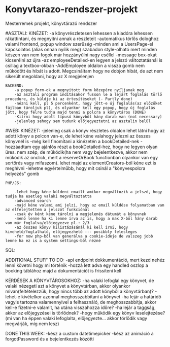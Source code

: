 # Konyvtarazo-rendszer-projekt
Mesterremek projekt, könyvtárazó rendszer


#ASZTALI:
    KINÉZET:
        -a könyvrészletesen lehessen a kiadóra lehessen rákattintani, és megnyitni annak a részleteit
        -automatikus törlős dologhoz valami frontend, popup window szerűség
        -minden ami a UsersPage-el kapcsolatos (alias onnan nyílik meg) szabadon style-olható mert minden készen van nem fogok már hozzányúlni nagy eséllel
        -message box-okat kicserélni az újra
        -az employeeDetailed-en legyen a jelszó változtatásnál is csillag a textbox-okban
        -AddEmployee oldalon a vissza gomb nem működött és hibát is adott. Megcsináltam hogy ne dobjon hibát, de azt nem sikerült megoldani, hogy az X megjelenjen
  

    BACKEND:
        -a popup form-ok a megnyitott form közepére nyíljanak meg
        -az asztali program indításakor fusson le a lejárt foglalás törlő procedure, és küldje ki az értesítéseket (- Partly done)
        -nézni kell, pl 5 percenként, hogy jött-e új foglalás(az előzőket fájlban tároljuk pl), és olyankor kell egy popup, hogy új foglalás jött, hogy félre tudja majd tenni a polcra a könyvtáros (DONE)
        -Kiírni hogy adott típusú könyvből hány darab van (not necessary)
        -jelenleg sehogy sem tudunk előjegyeztetni az asztalin belül

#WEB:
    KINÉZET:
        -jelenleg csak a könyv részletes oldalon lehet látni hogy az adott könyv a polcon van-e, de lehet kéne valahogy jelezni az összes könyvnél is
        -még kell finomítani a kinézetén a bookDetailed-nek
        -hozzáadtam egy ajánlós részt a bookDetailed-hez, hogy ne legyen olyan üres. nem szép, de működik(ha nem vagy bejelentkezve, akkor nem működik az onclick, mert a reserveOrBook functionban olyankor van egy sortörés vagy mifaszom). 
            lehet majd az elementCreators-ból kéne ezt is meghívni
        -lehetne egyértelműbb, hogy mit csinál a "könyvespolcra helyezés" gomb   
        
        

    PHP/JS:
        
        -lehet hogy kéne küldeni emailt amikor megváltozik a jelszó, hogy tudja ha esetleg valaki megváltoztatta
        -advanced search
        -majd kéne valami ami jelzi, hogy az email küldése folyamatban van az elfelejtettem a jelszót funkciónál
        -csak év ként kéne tárolni a megjelenés dátumát a könyvnek
        -menő lenne ha ki lenne írva az is, hogy a max X-ből hány darab van már foglalva/előjegyezve pl.: 2/3
        -az összes könyv kilistázásánál ki kell írni, hogy kivehető/foglalható, előjegyezhető --- posibbly felesleges
        -for now php-ből van generálva a cookie-ideje de valszeg jobb lenne ha ez is a system settings-ből nézné

SQL:


ADDITIONAL STUFF TO DO:
-api endpoint dokkumentáció, mert kezd nehéz lenni követni hogy mi történik 
-hozzá lett adva egy handled oszlop a booking táblához majd a dokumentációt is frissíteni kell

KÉRDÉSEK A KÖNYVTÁROSOKHOZ:
-ha valaki lefoglal egy könyvet, de valaki nézegeti azt a könyvet a könyvtárban, akkor olyankor mivan(feltételezzük, hogy nincs több az adott könyből a könyvtárban)?
-lehet-e kivételkor azonnal meghosszabbítani a könyvet
-ha lejár a határidő vagyis tartozna valamennyivel a felhasználó, de meghosszabbítja, akkor kell-e fizetni-e valamit, ha utána visszahozza időre?
-ha lejár a taggság, akkor az előjegyzései is törlődnek?
-hogy működik egy könyv leselejtezése? (mi van ha éppen valaki lefoglalta, előjegyezte... akkor törlődik vagy megvárják, míg nem lesz)


DONE THIS WEEK:
-kész a custom datetimepicker
-kész az animáció a forgotPassword és a bejelentkezés közötti